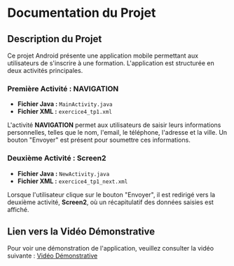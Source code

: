 # Documentation du Projet

## Description du Projet
Ce projet Android présente une application mobile permettant aux utilisateurs de s'inscrire à une formation. L'application est structurée en deux activités principales.

### Première Activité : NAVIGATION
- **Fichier Java :** `MainActivity.java`
- **Fichier XML :** `exercice4_tp1.xml`

L'activité **NAVIGATION** permet aux utilisateurs de saisir leurs informations personnelles, telles que le nom, l'email, le téléphone, l'adresse et la ville. Un bouton "Envoyer" est présent pour soumettre ces informations.

### Deuxième Activité : Screen2
- **Fichier Java :** `NewActivity.java`
- **Fichier XML :** `exercice4_tp1_next.xml`

Lorsque l'utilisateur clique sur le bouton "Envoyer", il est redirigé vers la deuxième activité, **Screen2**, où un récapitulatif des données saisies est affiché.

## Lien vers la Vidéo Démonstrative
Pour voir une démonstration de l'application, veuillez consulter la vidéo suivante :
[Vidéo Démonstrative](https://github.com/user-attachments/assets/6a9def7d-5a85-4f3b-98ab-8b22f57dd962)


